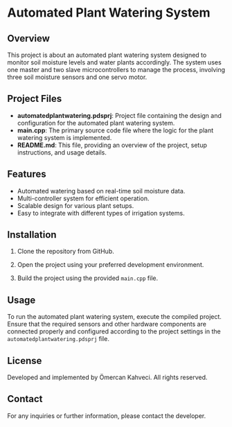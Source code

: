 
# Automated Plant Watering System

## Overview

This project is about an automated plant watering system designed to monitor soil moisture levels and water plants accordingly. The system uses one master and two slave microcontrollers to manage the process, involving three soil moisture sensors and one servo motor.

## Project Files

- **automatedplantwatering.pdsprj**: Project file containing the design and configuration for the automated plant watering system.
- **main.cpp**: The primary source code file where the logic for the plant watering system is implemented.
- **README.md**: This file, providing an overview of the project, setup instructions, and usage details.

## Features

- Automated watering based on real-time soil moisture data.
- Multi-controller system for efficient operation.
- Scalable design for various plant setups.
- Easy to integrate with different types of irrigation systems.

## Installation

1. Clone the repository from GitHub.

2. Open the project using your preferred development environment.

3. Build the project using the provided `main.cpp` file.

## Usage

To run the automated plant watering system, execute the compiled project. Ensure that the required sensors and other hardware components are connected properly and configured according to the project settings in the `automatedplantwatering.pdsprj` file.

## License

Developed and implemented by Ömercan Kahveci. All rights reserved.

## Contact

For any inquiries or further information, please contact the developer.


